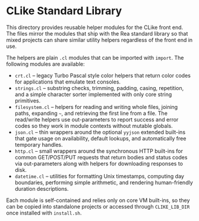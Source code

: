 # CLike Standard Library

This directory provides reusable helper modules for the CLike front end. The
files mirror the modules that ship with the Rea standard library so that mixed
projects can share similar utility helpers regardless of the front end in use.

The helpers are plain `.cl` modules that can be imported with `import`. The
following modules are available:

* `crt.cl` – legacy Turbo Pascal style color helpers that return color codes for
  applications that emulate text consoles.
* `strings.cl` – substring checks, trimming, padding, casing, repetition, and a
  simple character sorter implemented with only core string primitives.
* `filesystem.cl` – helpers for reading and writing whole files, joining paths,
  expanding `~`, and retrieving the first line from a file. The read/write
  helpers use out-parameters to report success and error codes so they work in
  module contexts without mutable globals.
* `json.cl` – thin wrappers around the optional `yyjson` extended built-ins that
  gate usage on availability, default lookups, and automatically free temporary
  handles.
* `http.cl` – small wrappers around the synchronous HTTP built-ins for common
  GET/POST/PUT requests that return bodies and status codes via out-parameters
  along with helpers for downloading responses to disk.
* `datetime.cl` – utilities for formatting Unix timestamps, computing day
  boundaries, performing simple arithmetic, and rendering human-friendly
  duration descriptions.

Each module is self-contained and relies only on core VM built-ins, so they can
be copied into standalone projects or accessed through `CLIKE_LIB_DIR` once
installed with `install.sh`.
